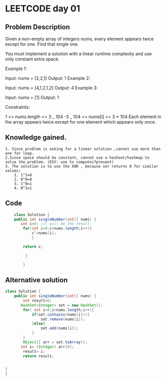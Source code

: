 # LEETCODE day 01

## Problem Description

Given a non-empty array of integers nums, every element appears twice except for one. Find that single one.

You must implement a solution with a linear runtime complexity and use only constant extra space.

Example 1:

Input: nums = [2,2,1]
Output: 1
Example 2:

Input: nums = [4,1,2,1,2]
Output: 4
Example 3:

Input: nums = [1]
Output: 1

Constraints:

1 <= nums.length <= 3 _ 104
-3 _ 104 <= nums[i] <= 3 \* 104
Each element in the array appears twice except for one element which appears only once.

## Knowledge gained.

    1. Since problem is asking for a linear solution ,cannot use more than one for loop.
    2.Since space should be constant, cannot use a hashset/hashmap to solve the problem. (ESY: use to computeifpresent)
    3. The solution is to use the XOR , because xor returns 0 for similar values:
        1. 1^1=0
        2. 0^0=0
        3. 1^0=1
        4. 0^1=1

## Code

```java
    class Solution {
    public int singleNumber(int[] nums) {
       int c=0; //c will be the result.
        for(int i=0;i<nums.length;i++){
            c^=nums[i];
            }

        return c;

         }

        }

```

## Alternative solution

```java
class Solution {
    public int singleNumber(int[] nums) {
        int result=0;
       HashSet<Integer> set = new HashSet();
        for( int i=0;i<nums.length;i++){
            if(set.contains(nums[i])){
                set.remove(nums[i]);
            }else{
                set.add(nums[i]);
            }
        }
        Object[] arr = set.toArray();
       int i= (Integer) arr[0];
        result= i;
        return result;


}
}


```
